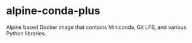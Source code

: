 # alpine-conda-plus

Alpine based Docker image that contains Miniconda, Git LFS, and various Python libraries. 
